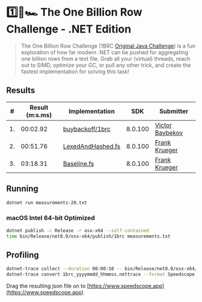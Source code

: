 # 1️⃣🐝🏎️ The One Billion Row Challenge - .NET Edition

> The One Billion Row Challenge (1BRC [Original Java Challenge](https://github.com/gunnarmorling/1brc)) is a fun exploration of how far modern .NET can be pushed for aggregating one billion rows from a text file.
> Grab all your (virtual) threads, reach out to SIMD, optimize your GC, or pull any other trick, and create the fastest implementation for solving this task!

## Results

| # | Result (m:s.ms) | Implementation     | SDK | Submitter     |
|---|-----------------|--------------------|-----|---------------|
| 1.| 00:02.92        | [buybackoff/1brc](https://github.com/buybackoff/1brc)| 8.0.100| [Victor Baybekov](https://github.com/praeclarum)|
| 2.| 00:51.76        | [LexedAndHashed.fs](https://github.com/praeclarum/1brc/blob/main/LexedAndHashed.fs)| 8.0.100| [Frank Krueger](https://github.com/praeclarum)|
| 3.| 03:18.31        | [Baseline.fs](https://github.com/praeclarum/1brc/blob/main/Baseline.fs)| 8.0.100| [Frank Krueger](https://github.com/praeclarum)|

## Running

```bash
dotnet run measurements-20.txt
```

### macOS Intel 64-bit Optimized

```bash
dotnet publish -c Release -r osx-x64 --self-contained
time bin/Release/net8.0/osx-x64/publish/1brc measurements.txt
```

## Profiling

```bash
dotnet-trace collect --duration 00:00:10 -- bin/Release/net8.0/osx-x64/publish/1brc measurements.txt
dotnet-trace convert 1brc_yyyymmdd_hhmmss.nettrace --format Speedscope
```

Drag the resulting json file on to [https://www.speedscope.app](https://www.speedscope.app)
